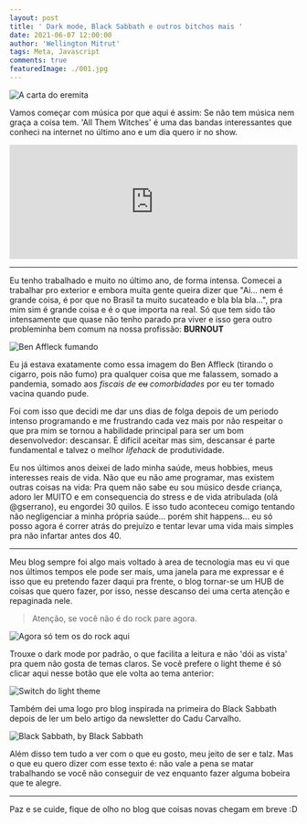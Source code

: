 ```yaml
---
layout: post
title: ' Dark mode, Black Sabbath e outros bitchos mais '
date: 2021-06-07 12:00:00
author: 'Wellington Mitrut'
tags: Meta, Javascript
comments: true
featuredImage: ./001.jpg
---
```


![A carta do eremita](./001.jpg)


Vamos começar com música por que aqui é assim: Se não tem música nem graça a coisa tem. 'All Them Witches' é uma das bandas interessantes que conheci na internet no último ano e um dia quero ir no show.

<iframe src="https://open.spotify.com/embed/album/4ViTtcecbZ1kjNAkZ4BYNh" width="100%" height="200" frameborder="0" allowtransparency="true" allow="encrypted-media"></iframe>

----

Eu tenho trabalhado e muito no último ano, de forma intensa. Comecei a trabalhar pro exterior e embora muita gente queira dizer que "Ai... nem é grande coisa, é por que no Brasil ta muito sucateado e bla bla bla...", pra mim sim é grande coisa e é o que importa na real. Só que tem sido tão intensamente que quase não tenho parado pra viver e isso gera outro probleminha bem comum na nossa profissão: **BURNOUT**

![Ben Affleck fumando](./002.webp)

Eu já estava exatamente como essa imagem do Ben Affleck (tirando o cigarro, pois não fumo) pra qualquer coisa que me falassem, somado a pandemia, somado aos *fiscais de ~~cu~~ comorbidades* por eu ter tomado vacina quando pude.

Foi com isso que decidi me dar uns dias de folga depois de um periodo intenso programando e me frustrando cada vez mais por não respeitar o que pra mim se tornou a habilidade principal para ser um bom desenvolvedor: descansar. É difícil aceitar mas sim, descansar é parte fundamental e talvez o melhor *lifehack* de produtividade.

Eu nos últimos anos deixei de lado minha saúde, meus hobbies, meus interesses reais de vida. Não que eu não ame programar, mas existem outras coisas na vida: Pra quem não sabe eu sou músico desde criança, adoro ler MUITO e em consequencia do stress e de vida atribulada (olá @gserrano), eu engordei 30 quilos. E isso tudo aconteceu comigo tentando não negligenciar a minha própria saúde... porém shit happens... eu só posso agora é correr atrás do prejuízo e tentar levar uma vida mais simples pra não infartar antes dos 40.

-----

Meu blog sempre foi algo mais voltado à area de tecnologia mas eu vi que nos últimos tempos ele pode ser mais, uma janela para me expressar e é isso que eu pretendo fazer daqui pra frente, o blog tornar-se um HUB de coisas que quero fazer, por isso, nesse descanso dei uma certa atenção e repaginada nele. 


> Atenção, se você não é do rock pare agora.

![Agora só tem os do rock aqui](./003.jpg)

Trouxe o dark mode por padrão, o que facilita a leitura e não 'dói as vista' pra quem não gosta de temas claros. Se você prefere o light theme é só clicar aqui nesse botão que ele volta ao tema anterior:

![Switch do light theme](./004.png)

Também dei uma logo pro blog inspirada na primeira do Black Sabbath depois de ler um belo artigo da newsletter do Cadu Carvalho.

![Black Sabbath, by Black Sabbath](./005.webp)

Além disso tem tudo a ver com o que eu gosto, meu jeito de ser e talz. Mas o que eu quero dizer com esse texto é: não vale a pena se matar trabalhando se você não conseguir de vez enquanto fazer alguma bobeira que te alegre.

----

Paz e se cuide, fique de olho no blog que coisas novas chegam em breve :D